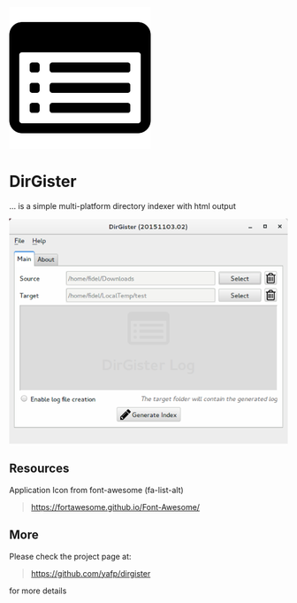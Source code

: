![Logo](https://raw.githubusercontent.com/yafp/dirgister/master/images/fa-list-alt_256_0_000000_none.png)


# DirGister
... is a simple multi-platform directory indexer with html output

![ScreenShot](https://raw.githubusercontent.com/yafp/dirgister/master/docs/screenshot_mainui.png)


## Resources
Application Icon from font-awesome (fa-list-alt)

> https://fortawesome.github.io/Font-Awesome/


## More
Please check the project page at:

> https://github.com/yafp/dirgister

for more details
